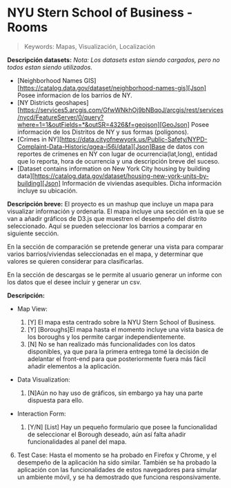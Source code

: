 # NYU Stern School of Business - Rooms

> Keywords: Mapas, Visualización, Localización

**Descripción datasets:**
*Nota: Los datasets estan siendo cargados, pero no todos estan siendo utilizados.*
 - [Neighborhood Names GIS][https://catalog.data.gov/dataset/neighborhood-names-gis][Json] Posee informacion de los barrios de NY.
 - [NY Districts geoshapes][https://services5.arcgis.com/GfwWNkhOj9bNBqoJ/arcgis/rest/services/nycd/FeatureServer/0/query?where=1=1&outFields=*&outSR=4326&f=geojson][GeoJson] Posee información de los Distritos de NY y sus formas (polígonos).
 - [Crimes in NY][https://data.cityofnewyork.us/Public-Safety/NYPD-Complaint-Data-Historic/qgea-i56i/data][Json]Base de datos con reportes de crímenes en NY con lugar de ocurrencia(lat,long), entidad que lo reporta, hora de ocurrencia y una descripción  breve del suceso.
 - [Dataset contains information on New York City housing by building data][https://catalog.data.gov/dataset/housing-new-york-units-by-building][Json] Información de viviendas asequibles. Dicha información incluye su ubicación.

**Descripción breve:**
El proyecto es un mashup que incluye un mapa para visualizar información y ordenarla. El mapa incluye una sección en la que se van a añadir gráficos de D3.js que muestren el desempeño del distrito seleccionado. Aquí se pueden seleccionar los barrios a comparar en siguiente sección.

En la sección de comparación se pretende generar una vista para comparar varios barrios/viviendas seleccionadas en el mapa, y determinar que valores se quieren considerar para clasificarlas.

En la sección de descargas se le permite al usuario generar un informe con los datos que el desee incluir y generar un csv.

**Descripción:**
-   Map View:
    1.  [Y] El mapa esta centrado sobre la NYU Stern School of Business.
    2.  [Y] [Boroughs]El mapa hasta el momento incluye una vista basica de los boroughs y los permite cargar independientemente.
    3. [N] No se han realizado más funcionalidades con los datos disponibles, ya que para la primera entrega tomé la decisión de adelantar el front-end para que posteriormente fuera más fácil añadir elementos a la aplicación.
-   Data Visualization:

    1.  [N]Aún no hay uso de gráficos, sin embargo ya hay una parte dispuesta para ello.
-   Interaction Form:

    1.  [Y/N] [List] Hay un pequeño formulario que posee la funcionalidad de seleccionar el Borough deseado, aún así falta añadir funcionalidades al panel del mapa.

6.  Test Case:
Hasta el momento se ha probado en Firefox y Chrome, y el desempeño de la aplicación ha sido similar. También se ha probado la aplicación con las funcionalidades de estos navegadores para simular un ambiente móvil, y se ha demostrado que funciona responsivamente.
